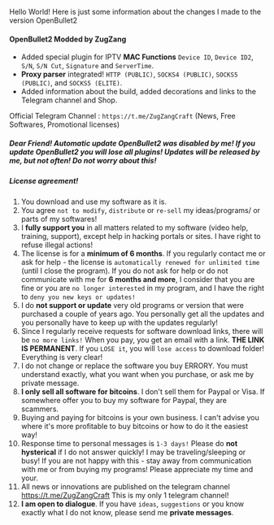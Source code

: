 Hello World! Here is just some information about the changes I made to the version OpenBullet2

 #### OpenBullet2 Modded by ZugZang
- Added special plugin for IPTV **MAC Functions** `Device ID`, `Device ID2`, `S/N`, `S/N Cut`, `Signature` and `ServerTime`.
- **Proxy parser** integrated! `HTTP (PUBLIC)`, `SOCKS4 (PUBLIC)`, `SOCKS5 (PUBLIC)`, and `SOCKS5 (ELITE)`.
- Added information about the build, added decorations and links to the Telegram channel and Shop. 

Official Telegram Channel : `https://t.me/ZugZangCraft` (News, Free Softwares, Promotional licenses)

 ##### Dear Friend! Automatic update OpenBullet2 was disabled by me! If you update OpenBullet2 you will lose all plugins! Updates will be released by me, but not often! Do not worry about this!
 
 ##### License agreement!

1. You download and use my software as it is.
2. You agree `not to modify`, `distribute` or `re-sell` my ideas/programs/ or parts of my softwares!
3. I **fully support you** in all matters related to my software (video help, training, support), except help in hacking portals or sites. I have right to refuse illegal actions!
4. The license is for a **minimum of 6 months**. If you regularly contact me or ask for help - the license is `automatically renewed for unlimited time` (until I close the program). If you do not ask for help or do not communicate with me for **6 months and more**, I consider that you are fine or you are `no longer interested` in my program, and I have the right to `deny you new keys or updates!`
5. I do **not support or update** very old programs or version that were purchased a couple of years ago. You personally get all the updates and you personally have to keep up with the updates regularly!
6. Since I regularly receive requests for software download links, there will be `no more links!` When you pay, you get an email with a link. **THE LINK IS PERMANENT**. If you `LOSE it`, you will `lose access` to download folder! Everything is very clear!
7. I do not change or replace the software you buy ERRORY. You must understand exactly, what you want when you purchase, or ask me by private message.
8. **I only sell all software for bitcoins**. I don't sell them for Paypal or Visa. If somewhere offer you to buy my software for Paypal, they are scammers.
9. Buying and paying for bitcoins is your own business. I can't advise you where it's more profitable to buy bitcoins or how to do it the easiest way!
10. Response time to personal messages is `1-3 days!` Please do **not hysterical** if I do not answer quickly! I may be traveling/sleeping or busy! If you are not happy with this - stay away from communication with me or from buying my programs! Please appreciate my time and your.
11. All news or innovations are published on the telegram channel https://t.me/ZugZangCraft This is my only 1 telegram channel!
12. **I am open to dialogue**. If you have `ideas`, `suggestions` or you know exactly what I do not know, please send me **private messages**.
